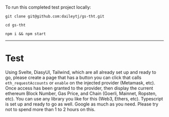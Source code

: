 To run this completed test project locally:

`git clone git@github.com:daileytj/gs-tht.git`

`cd gs-tht`

`npm i && npm start`

---

# Test

Using Svelte, DiasyUI, Tailwind, which are all already set up and ready to go, please create a page that has a button you can click that calls `eth_requestAccounts` or `enable` on the injected provider (Metamask, etc). Once access has been granted to the provider, then display the current ethereum Block Number, Gas Price, and Chain (Goerli, Mainnet, Ropsten, etc). You can use any library you like for this (Web3, Ethers, etc). Typescript is set up and ready to go as well. Google as much as you need. Please try not to spend more than 1 to 2 hours on this.
